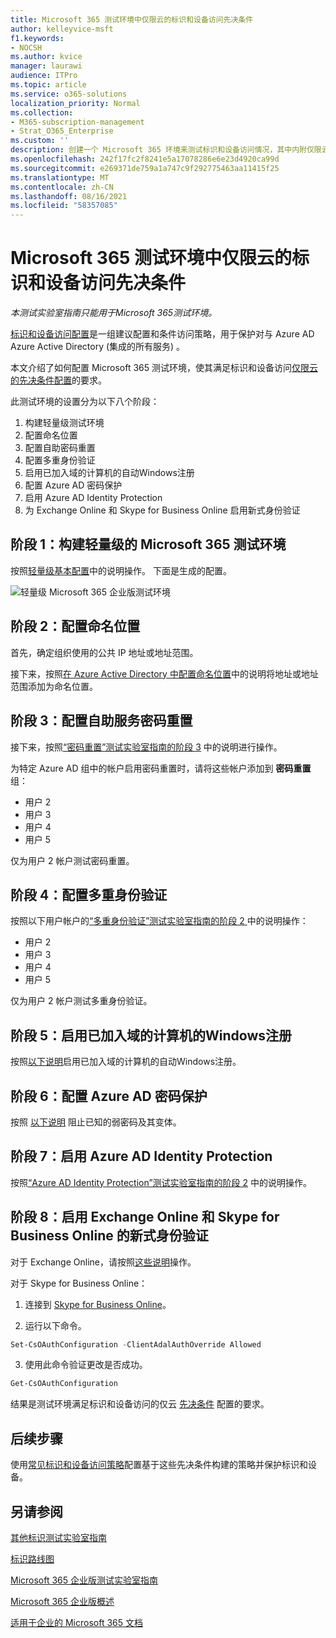 ```yaml
---
title: Microsoft 365 测试环境中仅限云的标识和设备访问先决条件
author: kelleyvice-msft
f1.keywords:
- NOCSH
ms.author: kvice
manager: laurawi
audience: ITPro
ms.topic: article
ms.service: o365-solutions
localization_priority: Normal
ms.collection:
- M365-subscription-management
- Strat_O365_Enterprise
ms.custom: ''
description: 创建一个 Microsoft 365 环境来测试标识和设备访问情况，其中内附仅限云的身份验证的先决条件。
ms.openlocfilehash: 242f17fc2f8241e5a17078286e6e23d4920ca99d
ms.sourcegitcommit: e269371de759a1a747c9f292775463aa11415f25
ms.translationtype: MT
ms.contentlocale: zh-CN
ms.lasthandoff: 08/16/2021
ms.locfileid: "58357085"
---
```

# <a name="identity-and-device-access-prerequisites-for-cloud-only-in-your-microsoft-365-test-environment"></a>Microsoft 365 测试环境中仅限云的标识和设备访问先决条件

*本测试实验室指南只能用于Microsoft 365测试环境。*

[标识和设备访问配置](../security/office-365-security/microsoft-365-policies-configurations.md)是一组建议配置和条件访问策略，用于保护对与 Azure AD Azure Active Directory (集成的所有服务) 。

本文介绍了如何配置 Microsoft 365 测试环境，使其满足标识和设备访问[仅限云的先决条件配置](../security/office-365-security/identity-access-prerequisites.md#prerequisites)的要求。

此测试环境的设置分为以下八个阶段：

1. 构建轻量级测试环境
2. 配置命名位置
3. 配置自助密码重置
4. 配置多重身份验证
5. 启用已加入域的计算机的自动Windows注册
6. 配置 Azure AD 密码保护 
7. 启用 Azure AD Identity Protection
8. 为 Exchange Online 和 Skype for Business Online 启用新式身份验证

## <a name="phase-1-build-out-your-lightweight-microsoft-365-test-environment"></a>阶段 1：构建轻量级的 Microsoft 365 测试环境

按照[轻量级基本配置](lightweight-base-configuration-microsoft-365-enterprise.md)中的说明操作。
下面是生成的配置。

![轻量级 Microsoft 365 企业版测试环境](../media/lightweight-base-configuration-microsoft-365-enterprise/Phase4.png)
 
## <a name="phase-2-configure-named-locations"></a>阶段 2：配置命名位置

首先，确定组织使用的公共 IP 地址或地址范围。

接下来，按照[在 Azure Active Directory 中配置命名位置](/azure/active-directory/reports-monitoring/quickstart-configure-named-locations)中的说明将地址或地址范围添加为命名位置。 

## <a name="phase-3-configure-self-service-password-reset"></a>阶段 3：配置自助服务密码重置

接下来，按照[“密码重置”测试实验室指南的阶段 3](password-reset-m365-ent-test-environment.md#phase-3-configure-and-test-password-reset) 中的说明进行操作。 

为特定 Azure AD 组中的帐户启用密码重置时，请将这些帐户添加到 **密码重置** 组：

- 用户 2
- 用户 3
- 用户 4
- 用户 5

仅为用户 2 帐户测试密码重置。

## <a name="phase-4-configure-multi-factor-authentication"></a>阶段 4：配置多重身份验证

按照以下用户帐户的[“多重身份验证”测试实验室指南的阶段 2 ](multi-factor-authentication-microsoft-365-test-environment.md#phase-2-enable-and-test-multi-factor-authentication-for-the-user-2-account)中的说明操作：

- 用户 2
- 用户 3
- 用户 4
- 用户 5

仅为用户 2 帐户测试多重身份验证。

## <a name="phase-5-enable-automatic-device-registration-of-domain-joined-windows-computers"></a>阶段 5：启用已加入域的计算机的Windows注册 

按照[以下说明](/azure/active-directory/devices/hybrid-azuread-join-plan)启用已加入域的计算机的自动Windows注册。

## <a name="phase-6-configure-azure-ad-password-protection"></a>阶段 6：配置 Azure AD 密码保护 

按照 [以下说明](/azure/active-directory/authentication/concept-password-ban-bad) 阻止已知的弱密码及其变体。

## <a name="phase-7-enable-azure-ad-identity-protection"></a>阶段 7：启用 Azure AD Identity Protection

按照[“Azure AD Identity Protection”测试实验室指南的阶段 2](azure-ad-identity-protection-microsoft-365-test-environment.md#phase-2-use-azure-ad-identity-protection) 中的说明操作。 

## <a name="phase-8-enable-modern-authentication-for-exchange-online-and-skype-for-business-online"></a>阶段 8：启用 Exchange Online 和 Skype for Business Online 的新式身份验证

对于 Exchange Online，请按照[这些说明](/Exchange/clients-and-mobile-in-exchange-online/enable-or-disable-modern-authentication-in-exchange-online#enable-or-disable-modern-authentication-in-exchange-online-for-client-connections-in-outlook-2013-or-later)操作。 

对于 Skype for Business Online：

1. 连接到 [Skype for Business Online](/SkypeForBusiness/set-up-your-computer-for-windows-powershell/set-up-your-computer-for-windows-powershell)。

2. 运行以下命令。

  ```powershell
  Set-CsOAuthConfiguration -ClientAdalAuthOverride Allowed
  ```

3. 使用此命令验证更改是否成功。

  ```powershell
  Get-CsOAuthConfiguration
  ```

结果是测试环境满足标识和设备访问的仅云 [先决条件](../security/office-365-security/identity-access-prerequisites.md#prerequisites) 配置的要求。 

## <a name="next-step"></a>后续步骤

使用[常见标识和设备访问策略](../security/office-365-security/identity-access-policies.md)配置基于这些先决条件构建的策略并保护标识和设备。

## <a name="see-also"></a>另请参阅

[其他标识测试实验室指南](m365-enterprise-test-lab-guides.md#identity)

[标识路线图](identity-roadmap-microsoft-365.md)

[Microsoft 365 企业版测试实验室指南](m365-enterprise-test-lab-guides.md)

[Microsoft 365 企业版概述](microsoft-365-overview.md)

[适用于企业的 Microsoft 365 文档](/microsoft-365-enterprise/)
